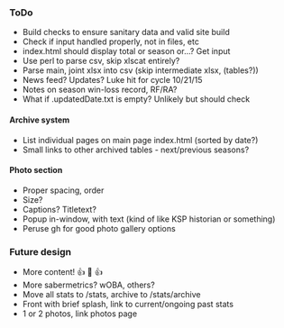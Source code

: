 ### ToDo
- Build checks to ensure sanitary data and valid site build
- Check if input handled properly, not in files, etc
- index.html should display total or season or...?  Get input
- Use perl to parse csv, skip xlscat entirely?
- Parse main, joint xlsx into csv (skip intermediate xlsx, (tables?))
- News feed? Updates?  Luke hit for cycle 10/21/15
- Notes on season win-loss record, RF/RA?
- What if .updatedDate.txt is empty? Unlikely but should check
#### Archive system
- List individual pages on main page index.html (sorted by date?)
- Small links to other archived tables - next/previous seasons?
#### Photo section
- Proper spacing, order
- Size?
- Captions?  Titletext?
- Popup in-window, with text (kind of like KSP historian or something)
- Peruse gh for good photo gallery options
### Future design
- More content! :+1: :100: :+1:
- More sabermetrics?  wOBA, others?
- Move all stats to /stats, archive to /stats/archive
- Front with brief splash, link to current/ongoing past stats
- 1 or 2 photos, link photos page
